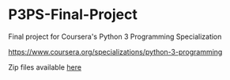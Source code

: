 # P3PS-Final-Project
Final project for Coursera's Python 3 Programming Specialization

https://www.coursera.org/specializations/python-3-programming

Zip files available [here](https://www.dropbox.com/sh/5jsj7a2d3jx6sam/AAAAhAXcJ-0euHslUmMYCKZma?dl=0)
